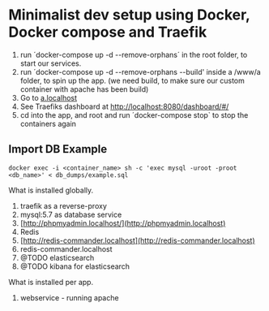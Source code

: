 # Minimalist dev setup using Docker, Docker compose and Traefik
1. run ´docker-compose up -d --remove-orphans´ in the root folder, to start our services.
2. run ´docker-compose up -d --remove-orphans --build' inside a /www/a folder, to spin up the app. (we need build, to make sure our custom container with apache has been build)
3. Go to [a.localhost](a.localhost)
4. See Traefiks dashboard at [http://localhost:8080/dashboard/#/](http://localhost:8080/dashboard/#/)
5. cd into the app, and root and run ´docker-compose stop` to stop the containers again


## Import DB Example
```
docker exec -i <container_name> sh -c 'exec mysql -uroot -proot <db_name>' < db_dumps/example.sql
```


What is installed globally.
1. traefik as a reverse-proxy
2. mysql:5.7 as database service
3. [http://phpmyadmin.localhost/](http://phpmyadmin.localhost)
4. Redis
5. [http://redis-commander.localhost](http://redis-commander.localhost)
6. redis-commander.localhost
7. @TODO elasticsearch
8. @TODO kibana for elasticsearch


What is installed per app.
1. webservice - running apache